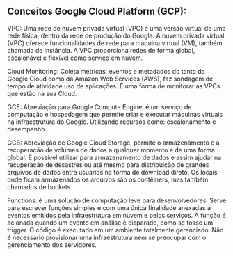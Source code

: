 ## Conceitos Google Cloud Platform (GCP):

VPC: Uma rede de nuvem privada virtual (VPC) é uma versão virtual de uma rede física, dentro da rede de produção do Google.
A nuvem privada virtual (VPC) oferece funcionalidades de rede para máquina virtual (VM), também chamada de instância. A VPC proporciona redes de forma global, escalonável e flexível como serviço em nuvem.

Cloud Monitoring: Coleta métricas, eventos e metadados do tanto da Google Cloud como da Amazon Web Services (AWS), faz sondagem de tempo de atividade uso de aplicações. É uma forma de monitorar as VPCs que estão na sua Cloud.

GCE: Abreviação para Google Compute Engine, é um serviço de computação e hospedagem que permite criar e executar máquinas virtuais na infraestrutura do Google. Utilizando recursos como: escalonamento e desempenho.

GCS: Abreviação de Google Cloud Storage, permite o armazenamento e a recuperação de volumes de dados a qualquer momento e de uma forma global. É possível utilizar para armazenamento de dados e assim ajudar na recuperação de desastres ou até mesmo para distribuição de grandes arquivos de dados entre usuários na forma de download direto. Os locais onde ficam armazenados os arquivos são os contêiners, mas também chamados de buckets.

Functions: é uma solução de computação leve para desenvolvedores. Serve para escrever funções simples e com uma única finalidade anexadas a eventos emitidos pela infraestrutura em nuvem e pelos serviços. A função é acionada quando um evento em análise é disparado, como se fosse um trigger. O código é executado em um ambiente totalmente gerenciado. Não é necessário provisionar uma infraestrutura nem se preocupar com o gerenciamento dos servidores.

